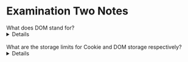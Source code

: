 # Examination Two Notes

<summary>
What does DOM stand for?
<details>
Document Object Model
</details>
<br>
What are the storage limits for Cookie and DOM storage respectively?
<details>
Cookie: 4Kb
DOM: 50Mb
</details>
</summary>


